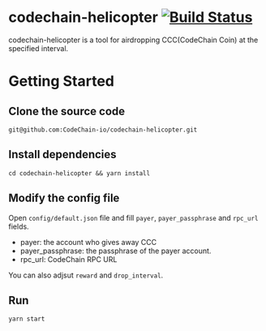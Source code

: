 # codechain-helicopter [![Build Status](https://travis-ci.org/kseo/codechain-helicopter.svg?branch=master)](https://travis-ci.org/kseo/codechain-helicopter)

codechain-helicopter is a tool for airdropping CCC(CodeChain Coin) at the specified interval.

# Getting Started

## Clone the source code

```
git@github.com:CodeChain-io/codechain-helicopter.git
```

## Install dependencies

```
cd codechain-helicopter && yarn install
```

## Modify the config file

Open `config/default.json` file and fill `payer`, `payer_passphrase` and `rpc_url` fields.

- payer: the account who gives away CCC
- payer_passphrase: the passphrase of the payer account.
- rpc_url: CodeChain RPC URL

You can also adjsut `reward` and `drop_interval`.

## Run

```
yarn start
```

